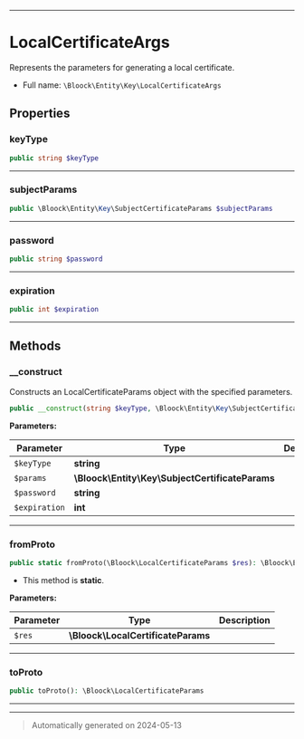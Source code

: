 ***

# LocalCertificateArgs

Represents the parameters for generating a local certificate.



* Full name: `\Bloock\Entity\Key\LocalCertificateArgs`



## Properties


### keyType



```php
public string $keyType
```






***

### subjectParams



```php
public \Bloock\Entity\Key\SubjectCertificateParams $subjectParams
```






***

### password



```php
public string $password
```






***

### expiration



```php
public int $expiration
```






***

## Methods


### __construct

Constructs an LocalCertificateParams object with the specified parameters.

```php
public __construct(string $keyType, \Bloock\Entity\Key\SubjectCertificateParams $params, string $password, int $expiration): mixed
```








**Parameters:**

| Parameter | Type | Description |
|-----------|------|-------------|
| `$keyType` | **string** |  |
| `$params` | **\Bloock\Entity\Key\SubjectCertificateParams** |  |
| `$password` | **string** |  |
| `$expiration` | **int** |  |





***

### fromProto



```php
public static fromProto(\Bloock\LocalCertificateParams $res): \Bloock\Entity\Key\LocalCertificateArgs
```



* This method is **static**.




**Parameters:**

| Parameter | Type | Description |
|-----------|------|-------------|
| `$res` | **\Bloock\LocalCertificateParams** |  |





***

### toProto



```php
public toProto(): \Bloock\LocalCertificateParams
```












***


***
> Automatically generated on 2024-05-13
